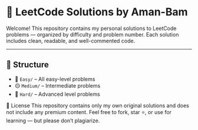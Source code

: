 # 📘 LeetCode Solutions by Aman-Bam

Welcome! This repository contains my personal solutions to LeetCode problems — organized by difficulty and problem number. Each solution includes clean, readable, and well-commented code.

---

## 📂 Structure

- 🔹 `Easy/` – All easy-level problems
- 🟡 `Medium/` – Intermediate problems
- 🔴 `Hard/` – Advanced level problems


📜 License
This repository contains only my own original solutions and does not include any premium content.
Feel free to fork, star ⭐, or use for learning — but please don’t plagiarize.
